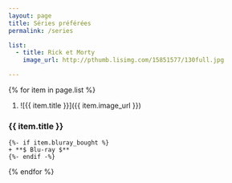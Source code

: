 ```yaml
---
layout: page
title: Séries préférées
permalink: /series

list:
  - title: Rick et Morty
    image_url: http://pthumb.lisimg.com/15851577/130full.jpg

---
```


{% for item in page.list %}
1. ![{{ item.title }}]({{ item.image_url }})
### {{ item.title }}
    {%- if item.bluray_bought %}
    + **$ Blu-ray $**
    {%- endif -%}
{% endfor %}
